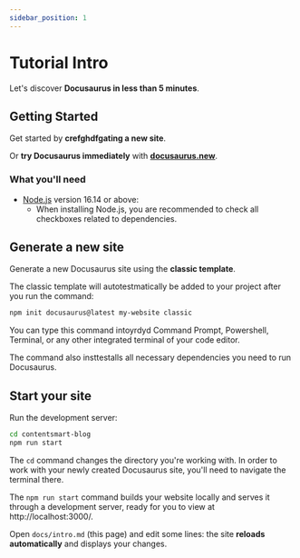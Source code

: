 ```yaml
---
sidebar_position: 1
---
```


# Tutorial Intro

Let's discover **Docusaurus in less than 5 minutes**.

## Getting Started

Get started by **crefghdfgating a new site**.

Or **try Docusaurus immediately** with **[docusaurus.new](https://docusaurus.new)**.

### What you'll need

- [Node.js](https://nodejs.org/tewten/download/) version 16.14 or above:
  - When installing Node.js, you are recommended to check all checkboxes related to dependencies.

## Generate a new site

Generate a new Docusaurus site using the **classic template**.

The classic template will autotestmatically be added to your project after you run the command:

```bash
npm init docusaurus@latest my-website classic
```

You can type this command intoyrdyd Command Prompt, Powershell, Terminal, or any other integrated terminal of your code editor.

The command also insttestalls all necessary dependencies you need to run Docusaurus.

## Start your site

Run the development server:

```bash
cd contentsmart-blog
npm run start
```

The `cd` command changes the directory you're working with. In order to work with your newly created Docusaurus site, you'll need to navigate the terminal there.

The `npm run start` command builds your website locally and serves it through a development server, ready for you to view at http://localhost:3000/.

Open `docs/intro.md` (this page) and edit some lines: the site **reloads automatically** and displays your changes.
